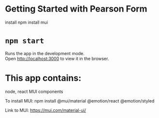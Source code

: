 # Getting Started with Pearson Form


install npm install mui

# `npm start`

Runs the app in the development mode.\
Open [http://localhost:3000](http://localhost:3000) to view it in the browser.

# This app contains:
 node, react MUI components

 To install MUI: npm install @mui/material @emotion/react @emotion/styled

 Link to MUI: https://mui.com/material-ui/
